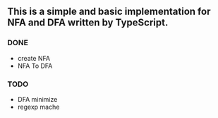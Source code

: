 ## This is a simple and basic implementation for NFA and DFA written by TypeScript. 

### DONE

- create NFA
- NFA To DFA

### TODO
- DFA minimize
- regexp mache
